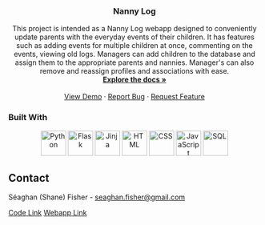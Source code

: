 <h3 align="center">Nanny Log</h3>

  <p align="center">
    This project is intended as a Nanny Log webapp designed to conveniently update parents with the everyday events of their children. It has features such as adding events for multiple children at once, commenting on the events, viewing old logs. Managers can add children to the database and assign them to the appropriate parents and nannies. Manager's can also remove and reassign profiles and associations with ease.
    <br />
    <a href="https://github.com/smdf95/Nanny-Log"><strong>Explore the docs »</strong></a>
    <br />
    <br />
    <a href="https://nanny-log.onrender.com">View Demo</a>
    ·
    <a href="https://github.com/smdf95/Nanny-Log/issues">Report Bug</a>
    ·
    <a href="https://github.com/smdf95/Nanny-Log/issues">Request Feature</a>
  </p>
</div>

### Built With
<div align="center">
  <img src="https://upload.wikimedia.org/wikipedia/commons/thumb/c/c3/Python-logo-notext.svg/1200px-Python-logo-notext.svg.png" alt="Python" height="50px" />
  <img src="https://d33wubrfki0l68.cloudfront.net/f56ad0f0dcecea5eefc91d3e7205190003158142/972e2/blog/python-api-deployment-rstudio-flask/flask.png" alt="Flask" height="50px" />
  <img src="https://upload.wikimedia.org/wikipedia/commons/thumb/8/87/Jinja_software_logo.svg/1200px-Jinja_software_logo.svg.png" alt="Jinja" height="50px" />
  <img src="https://rapidapi.com/blog/wp-content/uploads/2018/06/logo-2582748_640.png" alt="HTML" height="50px" />
  <img src="https://upload.wikimedia.org/wikipedia/commons/thumb/d/d5/CSS3_logo_and_wordmark.svg/1200px-CSS3_logo_and_wordmark.svg.png" alt="CSS" height="50px" />
  <img src="https://cms.azure.styava.dev/api/assets/styavacommunities/092f9741-4c89-4cd4-aac9-9b3ca76a2bf5/javascript-39395.png" alt="JavaScript" height="50px" />
  <img src="https://upload.wikimedia.org/wikipedia/commons/8/87/Sql_data_base_with_logo.png" alt="SQL" height="50px" />
</div>













<!-- CONTACT -->
## Contact

Séaghan (Shane) Fisher - seaghan.fisher@gmail.com

<a href="https://github.com/smdf95/Nanny-Log">Code Link</a>
<a href="https://nanny-log.onrender.com/">Webapp Link</a>





